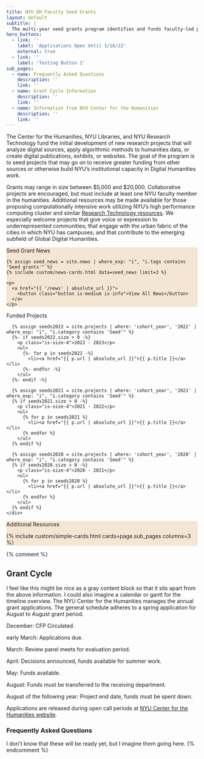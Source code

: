 ```yaml
---
title: NYU DH Faculty Seed Grants
layout: default
subtitle: |
  The multi-year seed grants program identifies and funds faculty-led projects that creatively bridge humanistic scholarship with new forms of computation, digital publishing, and digitization.
hero_buttons:
  - link: ''
    label: 'Applications Open Until 3/18/22'
    external: true
  - link: ''
    label: 'Testing Button 2'
sub_pages:
  - name: Frequently Asked Questions
    description: ''
    link: ''
  - name: Grant Cycle Information
    description: ''
    link: ''
  - name: Information from NYU Center for the Humanities
    description: ''
    link: ''
---
```


<div class="container">
  <div class="content mb-6" markdown="1">
The Center for the Humanities, NYU Libraries, and NYU Research Technology fund the initial development of new research projects that will analyze digital sources, apply algorithmic methods to humanities data, or create digital publications, exhibits, or websites. The goal of the program is to seed projects that may go on to receive greater funding from other sources or otherwise build NYU’s institutional capacity in Digital Humanities work.

Grants may range in size between $5,000 and $20,000. Collaborative projects are encouraged, but must include at least one NYU faculty member in the humanities. Additional resources may be made available for those proposing computationally intensive work utilizing NYU’s high performance computing cluster and similar [Research Technology resources](https://www.nyu.edu/research/navigating-research-technology.html). We especially welcome projects that give voice or expression to underrepresented communities; that engage with the urban fabric of the cities in which NYU has campuses; and that contribute to the emerging subfield of Global Digital Humanities.
  </div>
</div>


<section class="section full-width" style="background-color:#f5e5d3;">
  <div class="container">
    <p class="is-size-3 pb-6">Seed Grant News</p>

    {% assign seed_news = site.news | where_exp: "i", "i.tags contains 'Seed grants'" %}
    {% include custom/news-cards.html data=seed_news limit=3 %}

    <p>
      <a href="{{ '/news' | absolute_url }}">
        <button class="button is-medium is-info">View All News</button>
      </a>
    </p>
  </div>
</section>

<section class="section full-width">
  <div class="container">
    <div class="content mb-6">
      <p class="is-size-3">Funded Projects</p>

      {% assign seeds2022 = site.projects | where: 'cohort_year', '2022' | where_exp: "i", "i.category contains 'Seed'" %}
      {%- if seeds2022.size > 0 -%}
        <p class="is-size-4">2022 - 2023</p>
        <ul>
          {%- for p in seeds2022 -%}
            <li><a href="{{ p.url | absolute_url }}">{{ p.title }}</a></li>
          {%- endfor -%}
        </ul>
      {%- endif -%}

      {% assign seeds2021 = site.projects | where: 'cohort_year', '2021' | where_exp: "i", "i.category contains 'Seed'" %}
      {% if seeds2021.size > 0 -%}
        <p class="is-size-4">2021 - 2022</p>
        <ul>
          {% for p in seeds2021 %}
            <li><a href="{{ p.url | absolute_url }}">{{ p.title }}</a></li>
          {% endfor %}
        </ul>
      {% endif %}

      {% assign seeds2020 = site.projects | where: 'cohort_year', '2020' | where_exp: "i", "i.category contains 'Seed'" %}
      {% if seeds2020.size > 0 -%}
        <p class="is-size-4">2020 - 2021</p>
        <ul>
          {% for p in seeds2020 %}
            <li><a href="{{ p.url | absolute_url }}">{{ p.title }}</a></li>
          {% endfor %}
        </ul>
      {% endif %}
    </div>
  </div>
</section>

<section class="section full-width" style="background-color:#f5e5d3;">
  <div class="container">
    <p class="is-size-3 pb-6">Additional Resources</p>
    {% include custom/simple-cards.html cards=page.sub_pages columns=3 %}
  </div>
</section>

{% comment %}
## Grant Cycle

I feel like this might be nice as a gray content block so that it sits apart from the above information. I could also imagine a calendar or gantt for the timeline overview.
The NYU Center for the Humanities manages the annual grant applications. The general schedule adheres to a spring application for August to August grant period.

December: CFP Circulated.

early March: Applications due.

March: Review panel meets for evaluation period.

April: Decisions announced, funds available for summer work.

May: Funds available.

August: Funds must be transferred to the receiving department.

August of the following year: Project end date, funds must be spent down.

Applications are released during open call periods at [NYU Center for the Humanities website](https://nyuhumanities.org/opportunity/digital-humanities-seed-grants/).

### Frequently Asked Questions
I don't know that these will be ready yet, but I imagine them going here.
{% endcomment %}
